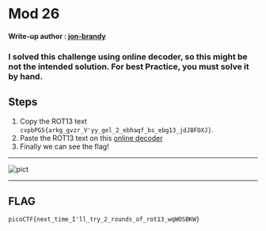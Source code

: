 # Mod 26
#### Write-up author : [jon-brandy](https://github.com/jon-brandy)
### I solved this challenge using online decoder, so this might be not the intended solution. For best Practice, you must solve it by hand.
## Steps
1. Copy the ROT13 text `cvpbPGS{arkg_gvzr_V'yy_gel_2_ebhaqf_bs_ebg13_jdJBFOXJ}`.
2. Paste the ROT13 text on this [online decoder](https://cryptii.com/pipes/rot13-decoder)
3. Finally we can see the flag!
---
![pict](https://github.com/jon-brandy/CTF-WRITE-UP/blob/b85ea21650367dce7ee647d573fc463552c2da6b/Asset/Mod%2026/Screenshot%20(329).png)


---

## FLAG
```
picoCTF{next_time_I'll_try_2_rounds_of_rot13_wqWOSBKW}
```
